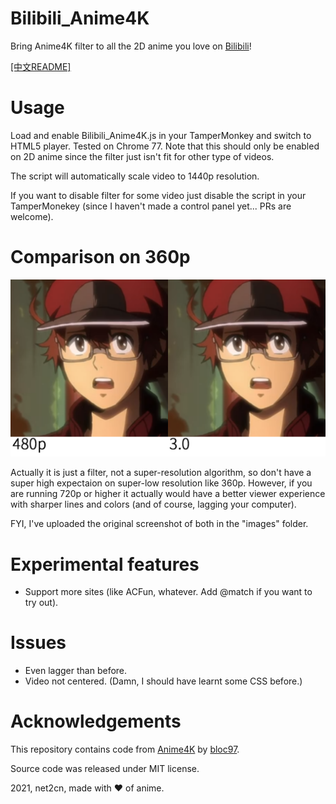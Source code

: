 # Bilibili_Anime4K
Bring Anime4K filter to all the 2D anime you love on [Bilibili](https://www.bilibili.com/)!

[[中文README]](README_zh.md)

# Usage
Load and enable Bilibili_Anime4K.js in your TamperMonkey and switch to HTML5 player. Tested on Chrome 77. Note that this should only be enabled on 2D anime since the filter just isn't fit for other type of videos.

The script will automatically scale video to 1440p resolution.

If you want to disable filter for some video just disable the script in your TamperMonekey (since I haven't made a control panel yet... PRs are welcome).

# Comparison on 360p
![Comparison](images/Comparison.png?raw=true)

Actually it is just a filter, not a super-resolution algorithm, so don't have a super high expectaion on super-low resolution like 360p. However, if you are running 720p or higher it actually would have a better viewer experience with sharper lines and colors (and of course, lagging your computer).

FYI, I've uploaded the original screenshot of both in the "images" folder.

# Experimental features
- Support more sites (like ACFun, whatever. Add @match if you want to try out).

# Issues
- Even lagger than before.
- Video not centered. (Damn, I should have learnt some CSS before.)

# Acknowledgements
This repository contains code from [Anime4K](https://github.com/bloc97/Anime4K) by [bloc97](https://github.com/bloc97).

Source code was released under MIT license.

2021, net2cn, made with ♥ of anime.